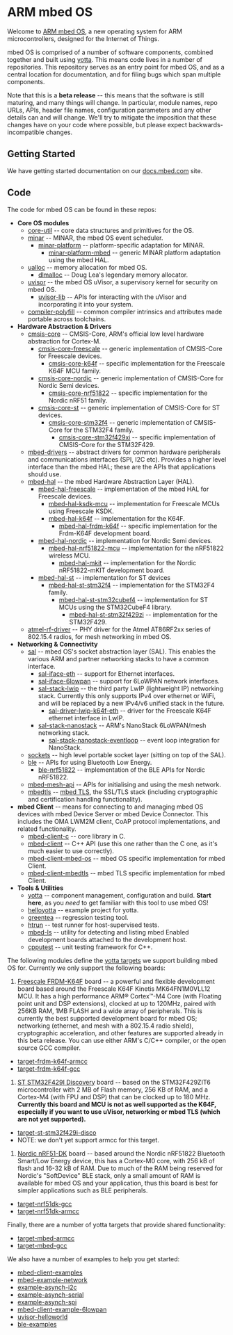 # ARM mbed OS

Welcome to [ARM mbed OS](http://www.mbed.com/en/development/software/mbed-os/),
a new operating system for ARM microcontrollers, designed for the Internet of Things.

mbed OS is comprised of a number of software components, combined together and
built using [yotta](http://docs.yottabuild.org/). This means code lives in a
number of repositories. This repository serves as an entry point for mbed OS,
and as a central location for documentation, and for filing bugs which span
multiple components.

Note that this is a **beta release** -- this means that the software is still
maturing, and many things will change. In particular, module names, repo URLs,
APIs, header file names, configuration parameters and any other details can and
will change. We'll try to mitigate the imposition that these changes have on
your code where possible, but please expect backwards-incompatible changes.

## Getting Started

We have getting started documentation on our
[docs.mbed.com](https://docs.mbed.com/docs/getting-started-mbed-os/en/latest/GettingStartedmbedOS/)
site.

## Code

The code for mbed OS can be found in these repos:

* **Core OS modules**
  * [core-util](https://github.com/ARMmbed/core-util) -- core data structures
    and primitives for the OS.
  * [minar](https://github.com/ARMmbed/minar) -- MINAR, the mbed OS event
    scheduler.
    * [minar-platform](https://github.com/ARMmbed/minar-platform) --
      platform-specific adaptation for MINAR.
      * [minar-platform-mbed](https://github.com/ARMmbed/minar-platform-mbed) --
        generic MINAR platform adaptation using the mbed HAL.
  * [ualloc](https://github.com/ARMmbed/ualloc) -- memory allocation for mbed
    OS.
    * [dlmalloc](https://github.com/ARMmbed/dlmalloc) -- Doug Lea's legendary
      memory allocator.
  * [uvisor](https://github.com/ARMmbed/uvisor) -- the mbed OS uVisor, a
    supervisory kernel for security on mbed OS.
    * [uvisor-lib](https://github.com/ARMmbed/uvisor-lib) -- APIs for interacting
      with the uVisor and incorporating it into your system.
  * [compiler-polyfill](https://github.com/ARMmbed/compiler-polyfill) -- common
    compiler intrinsics and attributes made portable across toolchains.
* **Hardware Abstraction & Drivers**
  * [cmsis-core](https://github.com/ARMmbed/cmsis-core) -- CMSIS-Core, ARM's
    official low level hardware abstraction for Cortex-M.
    * [cmsis-core-freescale](https://github.com/ARMmbed/cmsis-core-freescale) --
      generic implementation of CMSIS-Core for Freescale devices.
      * [cmsis-core-k64f](https://github.com/ARMmbed/cmsis-core-k64f) --
        specific implementation for the Freescale K64F MCU family.
    * [cmsis-core-nordic](https://github.com/ARMmbed/cmsis-core-nordic) --
      generic implementation of CMSIS-Core for Nordic Semi devices.
      * [cmsis-core-nrf51822](https://github.com/ARMmbed/cmsis-core-nrf51822) --
        specific implementation for the Nordic nRF51 family.
    * [cmsis-core-st](https://github.com/ARMmbed/cmsis-core-st) -- generic
      implementation of CMSIS-Core for ST devices.
      * [cmsis-core-stm32f4](https://github.com/ARMmbed/cmsis-core-stm32f4) --
        generic implementation of CMSIS-Core for the STM32F4 family.
        * [cmsis-core-stm32f429xi](https://github.com/ARMmbed/cmsis-core-stm32f429xi)
          -- specific implementation of CMSIS-Core for the STM32F429.
  * [mbed-drivers](https://github.com/ARMmbed/mbed-drivers) -- abstract drivers
    for common hardware peripherals and communications interfaces (SPI, I2C
    etc). Provides a higher level interface than the mbed HAL; these are the
    APIs that applications should use.
  * [mbed-hal](https://github.com/ARMmbed/mbed-hal) -- the mbed Hardware
    Abstraction Layer (HAL).
    * [mbed-hal-freescale](https://github.com/ARMmbed/mbed-hal-freescale) --
      implementation of the mbed HAL for Freescale devices.
      * [mbed-hal-ksdk-mcu](https://github.com/ARMmbed/mbed-hal-ksdk-mcu) --
        implementation for Freescale MCUs using Freescale KSDK.
      * [mbed-hal-k64f](https://github.com/ARMmbed/mbed-hal-k64f) --
        implementation for the K64F.
        * [mbed-hal-frdm-k64f](https://github.com/ARMmbed/mbed-hal-frdm-k64f) --
          specific implementation for the Frdm-K64F development board.
    * [mbed-hal-nordic](https://github.com/ARMmbed/mbed-hal-nordic) --
      implementation for Nordic Semi devices.
      * [mbed-hal-nrf51822-mcu](https://github.com/ARMmbed/mbed-hal-nrf51822-mcu)
        -- implementation for the nRF51822 wireless MCU.
        * [mbed-hal-mkit](https://github.com/ARMmbed/mbed-hal-mkit) --
          implementation for the Nordic nRF51822-mKIT development board.
    * [mbed-hal-st](https://github.com/ARMmbed/mbed-hal-st) -- implementation
      for ST devices
      * [mbed-hal-st-stm32f4](https://github.com/ARMmbed/mbed-hal-st-stm32f4) --
        implementation for the STM32F4 family.
        * [mbed-hal-st-stm32cubef4](https://github.com/ARMmbed/mbed-hal-st-stm32cubef4)
          -- implementation for ST MCUs using the STM32CubeF4 library.
          * [mbed-hal-st-stm32f429zi](https://github.com/ARMmbed/mbed-hal-st-stm32f429zi)
            -- implementation for the STM32F429.
  * [atmel-rf-driver](https://github.com/ARMmbed/atmel-rf-driver) -- PHY driver
    for the Atmel AT86RF2xx series of 802.15.4 radios, for mesh networking in
    mbed OS.
* **Networking & Connectivity**
  * [sal](https://github.com/ARMmbed/sal) -- mbed OS's socket abstraction layer
    (SAL). This enables the various ARM and partner networking stacks to have a
    common interface.
    * [sal-iface-eth](https://github.com/ARMmbed/sal-iface-eth) -- support for
      Ethernet interfaces.
    * [sal-iface-6lowpan](https://github.com/ARMmbed/sal-iface-6lowpan) --
      support for 6LoWPAN network interfaces.
    * [sal-stack-lwip](https://github.com/ARMmbed/sal-stack-lwip) -- the third
      party LwIP (lightweight IP) networking stack. Currently this only supports
      IPv4 over ethernet or WiFi, and will be replaced by a new IPv4/v6 unified
      stack in the future.
      * [sal-driver-lwip-k64f-eth](https://github.com/ARMmbed/sal-driver-lwip-k64f-eth)
        -- driver for the Freescale K64F ethernet interface in LwIP.
    * [sal-stack-nanostack](https://github.com/ARMmbed/sal-stack-nanostack) --
      ARM's NanoStack 6LoWPAN/mesh networking stack.
      * [sal-stack-nanostack-eventloop](https://github.com/ARMmbed/sal-stack-nanostack-eventloop)
        -- event loop integration for NanoStack.
  * [sockets](https://github.com/ARMmbed/sockets) -- high level portable socket
    layer (sitting on top of the SAL).
  * [ble](https://github.com/ARMmbed/ble) -- APIs for using Bluetooth Low
    Energy.
    * [ble-nrf51822](https://github.com/ARMmbed/ble-nrf51822) -- implementation
      of the BLE APIs for Nordic nRF51822.
  * [mbed-mesh-api](https://github.com/ARMmbed/mbed-mesh-api) -- APIs for
    initialising and using the mesh network.
  * [mbedtls](https://github.com/ARMmbed/mbedtls) -- [mbed TLS](https://tls.mbed.org/),
    the SSL/TLS stack (including cryptographic and certification handling
    functionality).
* **mbed Client** -- means for connecting to and managing mbed OS devices
  with mbed Device Server or mbed Device Connector. This includes the OMA
  LWM2M client, CoAP protocol implementations, and related functionality.
  * [mbed-client-c](https://github.com/ARMmbed/mbed-client-c) -- core library
    in C.
  * [mbed-client](https://github.com/ARMmbed/mbed-client) -- C++ API (use this
    one rather than the C one, as it's much easier to use correctly).
  * [mbed-client-mbed-os](https://github.com/ARMmbed/mbed-client-mbed-os) --
    mbed OS specific implementation for mbed Client.
  * [mbed-client-mbedtls](https://github.com/ARMmbed/mbed-client-mbedtls) --
    mbed TLS specific implementation for mbed Client.
* **Tools & Utilities**
  * [yotta](https://github.com/ARMmbed/yotta) -- component management, configuration
    and build. **Start here**, as you _need_ to get familiar with this tool to use
    mbed OS!
  * [helloyotta](https://github.com/ARMmbed/helloyotta) -- example project for yotta.
  * [greentea](https://github.com/ARMmbed/greentea) -- regression testing tool.
  * [htrun](https://github.com/ARMmbed/htrun) -- test runner for host-supervised
    tests.
  * [mbed-ls](https://github.com/ARMmbed/mbed-ls) -- utility for detecting and listing
    mbed Enabled development boards attached to the development host.
  * [cpputest](https://github.com/ARMmbed/cpputest) -- unit testing framework
    for C++.

The following modules define the [yotta targets](http://docs.yottabuild.org/tutorial/targets.html)
we support building mbed OS for. Currently we only support the following boards:

1. [Freescale FRDM-K64F](http://www.mbed.com/en/development/hardware/boards/freescale/frdm_k64f/)
   board -- a powerful and flexible development board based around the  Freescale
   K64F Kinetis MK64FN1M0VLL12 MCU. It has a high performance ARM® Cortex™-M4
   Core (with Floating point unit and DSP extensions), clocked at up to 120MHz,
   paired with 256KB RAM, 1MB FLASH and a wide array of peripherals. This is
   currently the best supported development board for mbed OS; networking
   (ethernet, and mesh with a 802.15.4 radio shield), cryptographic
   acceleration, and other features are supported already in this beta release.
   You can use either ARM's C/C++ compiler, or the open source GCC compiler.
  * [target-frdm-k64f-armcc](https://github.com/ARMmbed/target-frdm-k64f-armcc)
  * [target-frdm-k64f-gcc](https://github.com/ARMmbed/target-frdm-k64f-gcc)
1. [ST STM32F429I Discovery](http://www.st.com/web/catalog/tools/FM116/SC959/SS1532/PF259090)
   board -- based on the STM32F429ZIT6 microcontroller with 2 MB of Flash memory,
   256 KB of RAM, and a Cortex-M4 (with FPU and DSP) that can be clocked up to
   180 MHz. **Currently this board and MCU is not as well supported as the K64F,
   especially if you want to use uVisor, networking or mbed TLS (which are not yet
   supported).**
  * [target-st-stm32f429i-disco](https://github.com/ARMmbed/target-st-stm32f429i-disco)
  * NOTE: we don't yet support armcc for this target.
1. [Nordic nRF51-DK](https://developer.mbed.org/platforms/Nordic-nRF51-DK/)
   board -- based around the Nordic nRF51822 Bluetooth Smart/Low Energy device,
   this has a Cortex-M0 core, with 256 kB of flash and 16-32 kB of RAM. Due to
   much of the RAM being reserved for Nordic's "SoftDevice" BLE stack, only a
   small amount of RAM is available for mbed OS and your application, thus this
   board is best for simpler applications such as BLE peripherals.
  * [target-nrf51dk-gcc](https://github.com/rgrover/target-nrf51dk-gcc)
  * [target-nrf51dk-armcc](https://github.com/ARMmbed/target-nrf51dk-armcc)

Finally, there are a number of yotta targets that provide shared functionality:

* [target-mbed-armcc](https://github.com/ARMmbed/target-mbed-armcc)
* [target-mbed-gcc](https://github.com/ARMmbed/target-mbed-gcc)

We also have a number of examples to help you get started:

* [mbed-client-examples](https://github.com/ARMmbed/mbed-client-examples)
* [mbed-example-network](https://github.com/ARMmbed/mbed-example-network)
* [example-asynch-i2c](https://github.com/ARMmbed/example-asynch-i2c)
* [example-asynch-serial](https://github.com/ARMmbed/example-asynch-serial)
* [example-asynch-spi](https://github.com/ARMmbed/example-asynch-spi)
* [mbed-client-example-6lowpan](https://github.com/ARMmbed/mbed-client-example-6lowpan)
* [uvisor-helloworld](https://github.com/ARMmbed/uvisor-helloworld)
* [ble-examples](https://github.com/ARMmbed/ble-examples)

